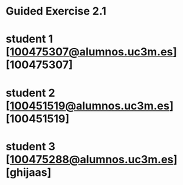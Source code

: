 # Guided Exercise 2.1
# student 1  [100475307@alumnos.uc3m.es] [100475307]
# student 2  [100451519@alumnos.uc3m.es] [100451519]
# student 3  [100475288@alumnos.uc3m.es] [ghijaas]

